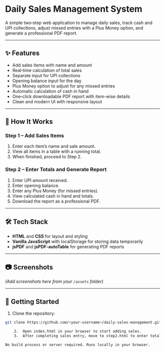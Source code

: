 # Daily Sales Management System

A simple two‑step web application to manage daily sales, track cash and UPI collections, adjust missed entries with a Plus Money option, and generate a professional PDF report.

---

## ✨ Features

- Add sales items with name and amount
- Real‑time calculation of total sales
- Separate input for UPI collections
- Opening balance input for the day
- Plus Money option to adjust for any missed entries
- Automatic calculation of cash in hand
- One‑click downloadable PDF report with item-wise details
- Clean and modern UI with responsive layout

---

## 📌 How It Works

### Step 1 – Add Sales Items
1. Enter each item’s name and sale amount.
2. View all items in a table with a running total.
3. When finished, proceed to Step 2.

### Step 2 – Enter Totals and Generate Report
1. Enter UPI amount received.
2. Enter opening balance.
3. Enter any Plus Money (for missed entries).
4. View calculated cash in hand and totals.
5. Download the report as a professional PDF.

---

## 🛠️ Tech Stack

- **HTML** and **CSS** for layout and styling
- **Vanilla JavaScript** with localStorage for storing data temporarily
- **jsPDF** and **jsPDF‑autoTable** for generating PDF reports

---

## 📷 Screenshots

*(Add screenshots here from your `/assets` folder)*

---

## 🚀 Getting Started

1. Clone the repository:

```bash
git clone https://github.com/<your-username>/daily-sales-management.git

	2.	Open index.html in your browser to start adding sales.
	3.	After completing sales entry, move to step2.html to enter totals and generate the report.

No build process or server required. Runs locally in your browser.
